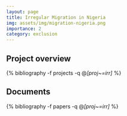 ```yaml
---
layout: page
title: Irregular Migration in Nigeria
img: assets/img/migration-nigeria.png
importance: 2
category: exclusion
---
```


## Project overview

<div class="publications">

  {% bibliography -f projects -q @*[proj~=irr]* %}

</div>

## Documents

<div class="publications">

  {% bibliography -f papers -q @*[proj~=irr]* %}

</div>
